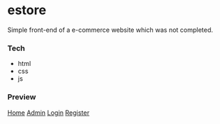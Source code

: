 # estore
Simple front-end of a e-commerce website which was not completed.

### Tech
* html
* css
* js

### Preview
[Home](https://mohityadav7.github.io/JustFrontEnd/estore/index.html)
[Admin](https://mohityadav7.github.io/JustFrontEnd/estore/admin.html)
[Login](https://mohityadav7.github.io/JustFrontEnd/estore/login.html)
[Register](https://mohityadav7.github.io/JustFrontEnd/estore/register.html)